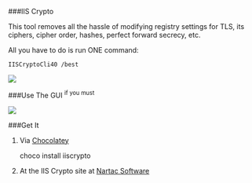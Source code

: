 <!-- {Title:"Windows Admins: No More Excuses For Outdated IIS TLS Settings",PublishedOn:"14 Jul 2015",Intro:"Drop-dead easy TLS protocol, cipher, and hash configuration.",Tags:["windows","ssl"]} -->

###IIS Crypto

This tool removes all the hassle of modifying registry settings for TLS, its ciphers, cipher order, hashes, perfect forward secrecy, etc. 

All you have to do is run ONE command:

    IISCryptoCli40 /best

![](http://i.imgur.com/dST3RDW.png)

###Use The GUI
<sup>if you must</sup>

![](http://i.imgur.com/Gbx7wYQ.png)


###Get It

1. Via [Chocolatey](https://chocolatey.org/packages?q=nartac)

    choco install iiscrypto
    
2. At the IIS Crypto site at [Nartac Software](https://www.nartac.com/Products/IISCrypto/Download)


